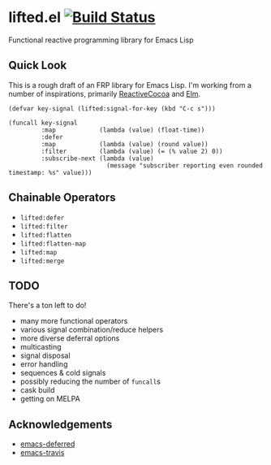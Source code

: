 # lifted.el [![Build Status](https://travis-ci.org/inlinestyle/lifted.el.svg?branch=master)](https://travis-ci.org/inlinestyle/lifted.el)
Functional reactive programming library for Emacs Lisp

## Quick Look
This is a rough draft of an FRP library for Emacs Lisp. I'm working from a number of inspirations, primarily [ReactiveCocoa](http://reactivecocoa.io) and [Elm](http://elm-lang.org).
```elisp
(defvar key-signal (lifted:signal-for-key (kbd "C-c s")))

(funcall key-signal
         :map            (lambda (value) (float-time))
         :defer
         :map            (lambda (value) (round value))
         :filter         (lambda (value) (= (% value 2) 0))
         :subscribe-next (lambda (value)
                           (message "subscriber reporting even rounded timestamp: %s" value)))
```

## Chainable Operators
 - `lifted:defer`
 - `lifted:filter`
 - `lifted:flatten`
 - `lifted:flatten-map`
 - `lifted:map`
 - `lifted:merge`

## TODO
There's a ton left to do!
 - many more functional operators
 - various signal combination/reduce helpers
 - more diverse deferral options
 - multicasting
 - signal disposal
 - error handling
 - sequences & cold signals
 - possibly reducing the number of `funcall`s
 - cask build
 - getting on MELPA

## Acknowledgements
 - [emacs-deferred](https://github.com/kiwanami/emacs-deferred)
 - [emacs-travis](https://github.com/rolandwalker/emacs-travis)
